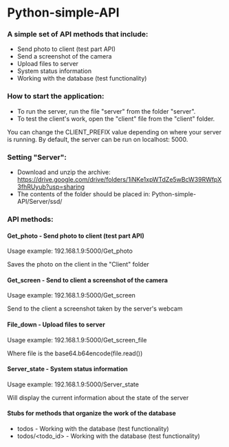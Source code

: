 # Python-simple-API
### A simple set of API methods that include:

+ Send photo to client (test part API)
+ Send a screenshot of the camera
+ Upload files to server
+ System status information
+ Working with the database (test functionality)

### How to start the application:
+ To run the server, run the file "server" from the folder "server".
+ To test the client's work, open the "client" file from the "client" folder.

You can change the CLIENT_PREFIX value depending on where your server is running. By default, the server can be run on localhost: 5000.

### Setting "Server":
+ Download and unzip the archive:
https://drive.google.com/drive/folders/1iNKe1xpWTdZe5wBcW39RWfpX3fhRUyub?usp=sharing
+ The contents of the folder should be placed in: Python-simple-API/Server/ssd/

### API methods:
#### Get_photo -  Send photo to client (test part API)

Usage example: 
192.168.1.9:5000/Get_photo

Saves the photo on the client in the "Client" folder

#### Get_screen - Send to client a screenshot of the camera

Usage example: 
192.168.1.9:5000/Get_screen

Send to the client a screenshot taken by the server's webcam

#### File_down - Upload files to server

Usage example: 
192.168.1.9:5000/Get_screen_file

Where file is the base64.b64encode(file.read())
 
#### Server_state - System status information

Usage example: 
192.168.1.9:5000/Server_state

Will display the current information about the state of the server

#### Stubs for methods that organize the work of the database
+ todos - Working with the database (test functionality)
+ todos/<todo_id> - Working with the database (test functionality)


